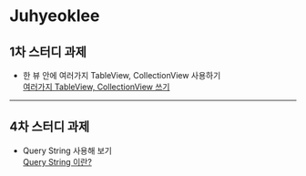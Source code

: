 # Juhyeoklee

## 1차 스터디 과제

- 한 뷰 안에 여러가지 TableView, CollectionView 사용하기  
  [여러가지 TableView, CollectionView 쓰기](https://juhyeoklee.github.io/ios/ios-post04/)

---

## 4차 스터디 과제

- Query String 사용해 보기  
  [Query String 이란?](https://juhyeoklee.github.io/ios/ios-post05/)
